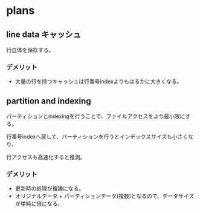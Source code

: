# plans

## line data キャッシュ

行自体を保存する。

### デメリット

* 大量の行を持つキャッシュは行番号indexよりもはるかに大きくなる。

## partition and indexing

パーティションとindexingを行うことで、ファイルアクセスをより最小限にする。

行番号indexへ戻して、パーティションを行うとインデックスサイズも小さくなり、

行アクセスも高速化すると推測。

### デメリット

* 更新時の処理が複雑になる。
* オリジナルデータ + パーティションデータ(複数)となるので、データサイズが単純に倍になる。

